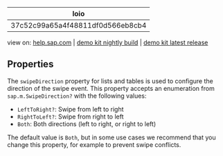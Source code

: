 | loio |
| -----|
| 37c52c99a65a4f48811df0d566eb8cb4 |

<div id="loio">

view on: [help.sap.com](https://help.sap.com/viewer/DRAFT/3237636b137e43519a20ad5513c49ccb/latest/en-US/37c52c99a65a4f48811df0d566eb8cb4.html) | [demo kit nightly build](https://openui5nightly.hana.ondemand.com/#/topic/37c52c99a65a4f48811df0d566eb8cb4) | [demo kit latest release](https://openui5.hana.ondemand.com/#/topic/37c52c99a65a4f48811df0d566eb8cb4)</div>
<!-- loio37c52c99a65a4f48811df0d566eb8cb4 -->

## Properties

The `swipeDirection` property for lists and tables is used to configure the direction of the swipe event. This property accepts an enumeration from `sap.m.SwipeDirection?` with the following values:

-   `LeftToRight?`: Swipe from left to right
-   `RightToLeft?`: Swipe from right to left
-   `Both`: Both directions \(left to right, or right to left\)

The default value is `Both`, but in some use cases we recommend that you change this property, for example to prevent swipe conflicts.

